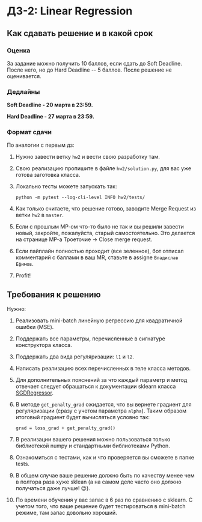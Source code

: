 # ДЗ-2: Linear Regression

## Как сдавать решение и в какой срок

### Оценка
За задание можно получить 10 баллов, если сдать до Soft Deadline. После него, но до Hard Deadline -- 5 баллов. После решение не оценивается.

### Дедлайны
**Soft Deadline - 20 марта в 23:59.**

**Hard Deadline - 27 марта в 23:59.**

### Формат сдачи
По аналогии с первым дз:
1. Нужно завести ветку `hw2` и вести свою разработку там.
2. Свою реализацию пропишите в файле `hw2/solution.py`, для вас уже готова заготовка класса.
3. Локально тесты можете запускать так:

    ```
   python -m pytest --log-cli-level INFO hw2/tests/
   ```
4. Как только считаете, что решение готово, заводите Merge Request из ветки `hw2` в `master`.
5. Если с прошлым МР-ом что-то было не так и вы решили завести новый, закройте, пожалуйста, старый самостоятельно. Это делается на странице МР-а Троеточие -> Close merge request.
6. Если пайплайн полностью проходит (все зеленное), бот отписал комментарий с баллами в ваш MR, ставьте в assigne `Владислав Ефимов`.
7. Profit!

## Требования к решению
Нужно:
1. Реализовать mini-batch линейную регрессию для квадратичной ошибки (MSE).
2. Поддержать все параметры, перечисленные в сигнатуре конструктора класса.
3. Поддержать два вида регуляризации: `l1` и `l2`.
4. Написать реализацию всех перечисленных в теле класса методов.
5. Для дополнительных пояснений за что каждый параметр и метод отвечает следует обращаться к документации sklearn класса [SGDRegressor](https://scikit-learn.org/stable/modules/generated/sklearn.linear_model.SGDRegressor.html).
6. В методе `get_penalty_grad` ожидается, что вы вернете градиент для регуляризации (сразу с учетом параметра `alpha`). Таким образом итоговый градиент будет вычисляться условно так:

    ```grad = loss_grad + get_penalty_grad()```
7. В реализации вашего решения можно пользоваться только библиотекой numpy и стандартными библиотеками Python.
8. Ознакомиться с тестами, как и что проверяется вы сможете в папке tests.
9. В общем случае ваше решение должно быть по качеству менее чем в полтора раза хуже sklean (а на самом деле часто оно должно получаться даже лучше! 😉).
10. По времени обучения у вас запас в 6 раз по сравнению с sklearn. С учетом того, что ваше решение будет тестироваться в mini-batch режиме, там запас довольно хороший.
